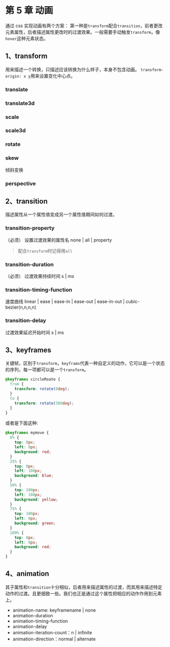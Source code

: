 # 第 5 章 动画

通过 css 实现动画有两个方案：
第一种是`transform`配合`transition`，前者更改元素属性，后者描述属性更改时的过渡效果。一般需要手动触发`transform`，像`hover`这种元素状态。

## 1、transform

用来描述一个转换，只描述应该转换为什么样子，本身不包含动画。
`transform-origin: x y`用来设置变化中心点。

### translate

### translate3d

### scale

### scale3d

### rotate

### skew

倾斜变换

### perspective

## 2、transition

描述属性从一个属性值变成另一个属性值期间如何过渡。

### transition-property

（必须）
设置过渡效果的属性名
none | all | property

> 配合`transform`时记得用`all`

### transition-duration

（必须）
过渡效果持续时间
s | ms

### transition-timing-function

速度曲线
linear | ease | ease-in | ease-out | ease-in-out | cubic-bezier(n,n,n,n)

### transition-delay

过渡效果延迟开始时间
s | ms

## 3、keyframes

关键帧，区别于`transform`，`keyframs`代表一种自定义的动作，它可以是一个状态的序列，每一项都可以是一个`transform`。

```css
@keyframes circleRoate {
  from {
    transform: rotate(0deg);
  }
  to {
    transform: rotate(360deg);
  }
}
```

或者是下面这种:

```css
@keyframes mymove {
  0% {
    top: 0px;
    left: 0px;
    background: red;
  }
  25% {
    top: 0px;
    left: 100px;
    background: blue;
  }
  50% {
    top: 100px;
    left: 100px;
    background: yellow;
  }
  75% {
    top: 100px;
    left: 0px;
    background: green;
  }
  100% {
    top: 0px;
    left: 0px;
    background: red;
  }
}
```

## 4、animation

其子属性和`transition`十分相似，后者用来描述属性的过渡，而其用来描述特定动作的过渡。且更细致一些。我们也正是通过这个属性把相应的动作作用到元素上。

- animation-name: keyframename | none
- animation-duration
- animation-timing-function
- animation-delay
- animation-iteration-count：n | infinite
- animation-direction：normal | alternate
